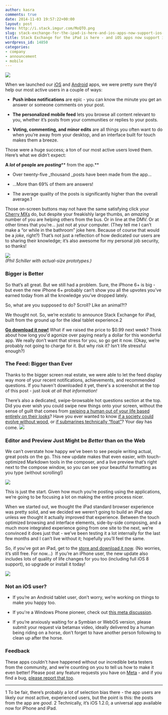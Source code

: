 ```yaml
---
author: kasra
comments: true
date: 2014-11-03 19:57:22+00:00
layout: post
hero: http://i.stack.imgur.com/MoQTO.png
slug: stack-exchange-for-the-ipad-is-here-and-ios-apps-now-support-ios-8
title: Stack Exchange for the iPad is here - and iOS apps now support iOS 8
wordpress_id: 14850
categories:
- company
- announcement
- mobile
---
```


[![](http://i.stack.imgur.com/z831f.png)](https://itunes.apple.com/us/app/stack-exchange/id871299723?mt=8)

When we launched our [iOS](http://blog.stackoverflow.com/2014/05/stack-exchange-for-iphone-is-here/) and [Android](http://blog.stackoverflow.com/2014/01/stack-exchange-for-android-is-here/) apps, we were pretty sure they’d help our most active users in a couple of ways:



	
  * **Push inbox notifications** are epic - you can know the minute you get an answer or someone comments on your post.

	
  * **The personalized mobile feed** lets you browse all content relevant to you, whether it’s posts from your communities or replies to your posts.

	
  * **Voting, commenting, and minor edits** are all things you often want to do when you’re away from your desktop, and an interface built for touch makes them a breeze.


Those were a huge success; a ton of our most active users loved them. Here’s what we didn’t expect:

**A _lot_ of people are _posting_**** from the app.**



	
  * Over twenty-five _thousand _posts have been made from the app...

	
  * ...More than 69% of them are answers!

	
  * The average quality of the posts is significantly higher than the overall average.1


Those on-screen buttons may not have the same satisfying click your [Cherry MXs](http://superuser.com/questions/366221/differences-between-cherry-mechanical-keyboard-switches) do, but despite your freakishly large thumbs, an _amazing_ number of you are helping others from the bus. Or in line at the DMV. Or at other times that you’re... just not at your computer. (They tell me I can’t make a “or while in the bathroom” joke here. Because of course that would be a _joke_, right?) That’s not just a reflection of how dedicated our users are to sharing their knowledge; it’s also awesome for my personal job security, so thanks!



![](http://i.stack.imgur.com/MoQTO.png)  
_(Phil Schiller with actual-size prototypes.)_

### Bigger is Better



So that’s all great. But we still had a problem. Sure, the iPhone 6+ is big - but even the new iPhone 6+ probably can’t show you all the upvotes you’ve earned today from all the knowledge you’ve dropped lately.

So, what are you supposed to do? Scroll? Like an animal?!?

We thought not. So, we’re ecstatic to announce Stack Exchange for iPad, built from the ground up for the ideal tablet experience.2

[**Go download it now!**](https://itunes.apple.com/us/app/stack-exchange/id871299723?mt=8) What if we raised the price to $0.99 next week? Think about how long you'd agonize over paying nearly a dollar for this wonderful app. We really don’t want that stress for you, so go get it now. (Okay, we’re probably not going to charge for it. But why risk it? Isn’t life stressful enough?)



### The Feed: Bigger than Ever


Thanks to the bigger screen real estate, we were able to let the feed display way more of your recent notifications, achievements, and recommended questions. If you haven't downloaded it yet, there's a screenshot at the top of this post - just _look at all that information!_

  
There’s also a dedicated, swipe-browsable hot questions section at the top. Did you ever wish you could swipe new things onto your screen, without the sense of guilt that comes from [swiping a human out of your life based entirely on their looks](http://en.wikipedia.org/wiki/Tinder_(application))? Have you ever wanted to know [if a society could evolve without wood](http://worldbuilding.stackexchange.com/questions/1406/could-a-technological-society-develop-without-wood), or [if submarines technically “float”](http://english.stackexchange.com/questions/204723/do-submarines-float)? Your day has come.
![](http://i.stack.imgur.com/6bI6J.gif)
  



### Editor and Preview Just Might be _Better_ than on the Web


We can’t overstate how happy we’ve been to see people writing actual, great posts on the go. This new update makes that even easier, with touch-optimized Markdown tools in the composer, and a live preview that’s right next to the compose window, so you can see your beautiful formatting as you type (without scrolling!)

![](http://i.stack.imgur.com/eJOAI.png)

This is just the start. Given how much you’re posting using the applications, we’re going to be focusing a lot on making the entire process nicer.

When we started out, we thought the iPad standard browser experience was pretty solid, and we decided we weren’t going to build an iPad app unless we thought it actually improved that experience. Between the touch optimized browsing and interface elements, side-by-side composing, and a much more integrated experience going from one site to the next, we’re convinced it does just that - we’ve been testing it a lot internally for the last few months and I can’t live without it; hopefully you’ll feel the same.

So, if you’ve got an iPad, get to the [store and download it now](https://itunes.apple.com/us/app/stack-exchange/id871299723?mt=8). (No worries, it’s still free. For now...)  If you’re an iPhone user, the new update also includes lots of quality of life changes for you too (including full iOS 8 support), so upgrade or install it today! 

[![](http://i.stack.imgur.com/gbyay.png)](https://itunes.apple.com/us/app/stack-exchange/id871299723)



### Not an iOS user?




  * If you’re an Android tablet user, don’t worry, we’re working on things to make you happy too.


  * If you're a Windows Phone pioneer, check out [this meta discussion](http://meta.stackexchange.com/questions/225624/official-stack-exchange-application-for-windows-phone-os).
  * If you’re anxiously waiting for a Symbian or WebOS version, please submit your request via betamax video, ideally delivered by a human being riding on a horse, don’t forget to have another person following to clean up after the horse.





### Feedback



These apps couldn't have happened without our incredible beta testers from the community, and we’re counting on you to tell us how to make it even better! Please post any feature requests you have on [Meta](http://meta.stackexchange.com/tags/feature-request) - and if you find a bug, [please report that too](http://meta.stackexchange.com/tags/bug).



* * *



1 To be fair, there’s probably a lot of selection bias there - the app users are likely our most active, experienced users, but the point is this: the posts from the app are _good._
2 Technically, it’s iOS 1.2.0, a universal app available now for iPhone and iPad.
